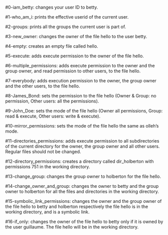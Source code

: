 #0-iam_betty: changes your user ID to betty.

#1-who_am_i: prints the effective userid of the current user.

#2-groups: prints all the groups the current user is part of.

#3-new_owner: changes the owner of the file hello to the user betty.

#4-empty: creates an empty file called hello.

#5-execute: adds execute permission to the owner of the file hello.

#6-multiple_permissions: adds execute permission to the owner and the group owner, and read permission to other users, to the file hello.

#7-everybody: adds execution permission to the owner, the group owner and the other users, to the file hello.

#8-James_Bond: sets the permission to the file hello (Owner & Group: no permission, Other users: all the permissions).

#9-John_Doe: sets the mode of the file hello (Owner all permissions, Group: read & execute, Other users: write & execute).

#10-mirror_permissions: sets the mode of the file hello the same as olleh’s mode.

#11-directories_permissions:  adds execute permission to all subdirectories of the current directory for the owner, the group owner and all other users. Regular files should not be changed.

#12-directory_permissions: creates a directory called dir_holberton with permissions 751 in the working directory.

#13-change_group: changes the group owner to holberton for the file hello.

#14-change_owner_and_group: changes the owner to betty and the group owner to holberton for all the files and directories in the working directory.

#15-symbolic_link_permissions: changes the owner and the group owner of the file hello to betty and holberton respectively the file hello is in the working directory, and is a symbolic link.

#16-if_only: changes the owner of the file hello to betty only if it is owned by the user guillaume. The  file hello will be in the working directory.
